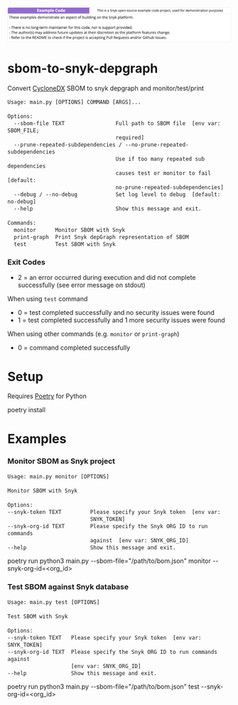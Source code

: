 ![snyk-oss-category](https://github.com/snyk-labs/oss-images/blob/main/oss-example.jpg)

# sbom-to-snyk-depgraph
Convert [CycloneDX](https://cyclonedx.org/) SBOM to snyk depgraph and monitor/test/print

```
Usage: main.py [OPTIONS] COMMAND [ARGS]...

Options:
  --sbom-file TEXT                Full path to SBOM file  [env var: SBOM_FILE;
                                  required]
  --prune-repeated-subdependencies / --no-prune-repeated-subdependencies
                                  Use if too many repeated sub dependencies
                                  causes test or monitor to fail  [default:
                                  no-prune-repeated-subdependencies]
  --debug / --no-debug            Set log level to debug  [default: no-debug]
  --help                          Show this message and exit.

Commands:
  monitor      Monitor SBOM with Snyk
  print-graph  Print Snyk depGraph representation of SBOM
  test         Test SBOM with Snyk
  ```

  ### Exit Codes

  - 2 = an error occurred during execution and did not complete successfully (see error message on stdout)

  When using `test` command
  - 0 = test completed successfully and no security issues were found
  - 1 = test completed successfully and 1 more security issues were found

  When using other commands (e.g. `monitor` or `print-graph`)
  - 0 = command completed successfully


  # Setup

  Requires [Poetry](https://python-poetry.org/) for Python

  poetry install

  
  # Examples

  ### Monitor SBOM as Snyk project
  ```
  Usage: main.py monitor [OPTIONS]

  Monitor SBOM with Snyk

Options:
  --snyk-token TEXT         Please specify your Snyk token  [env var:
                            SNYK_TOKEN]
  --snyk-org-id TEXT        Please specify the Snyk ORG ID to run commands
                            against  [env var: SNYK_ORG_ID]
  --help                    Show this message and exit.
  ```

  poetry run python3 main.py --sbom-file="/path/to/bom.json" monitor --snyk-org-id=<org_id>

  ### Test SBOM against Snyk database
  ```
  Usage: main.py test [OPTIONS]

  Test SBOM with Snyk

Options:
  --snyk-token TEXT   Please specify your Snyk token  [env var: SNYK_TOKEN]
  --snyk-org-id TEXT  Please specify the Snyk ORG ID to run commands against
                      [env var: SNYK_ORG_ID]
  --help              Show this message and exit.
  ```
  
  poetry run python3 main.py --sbom-file="/path/to/bom.json" test --snyk-org-id=<org_id>

